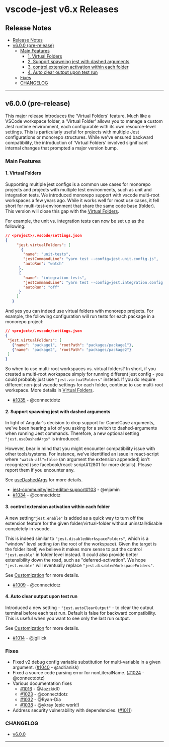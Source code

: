 # vscode-jest v6.x Releases <!-- omit in toc --> 

Release Notes
---
- [Release Notes](#release-notes)
- [v6.0.0 (pre-release)](#v600-pre-release)
  - [Main Features](#main-features)
    - [1. Virtual Folders](#1-virtual-folders)
    - [2. Support spawning jest with dashed arguments](#2-support-spawning-jest-with-dashed-arguments)
    - [3. control extension activation within each folder](#3-control-extension-activation-within-each-folder)
    - [4. Auto clear output upon test run](#4-auto-clear-output-upon-test-run)
  - [Fixes](#fixes)
  - [CHANGELOG](#changelog)

---

## v6.0.0 (pre-release)

This major release introduces the 'Virtual Folders' feature. Much like a VSCode workspace folder, a 'Virtual Folder' allows you to manage a custom Jest runtime environment, each configurable with its own resource-level settings. This is particularly useful for projects with multiple Jest configurations or monorepo structures. While we've ensured backward compatibility, the introduction of 'Virtual Folders' involved significant internal changes that prompted a major version bump. 

### Main Features
#### 1. Virtual Folders 

Supporting multiple jest configs is a common use cases for monorepo projects and projects with multiple test environments, such as unit and integration tests. We introduced monorepo support with vscode multi-root workspaces a few years ago. While it works well for most use cases, it fell short for multi-test-environment that share the same code base (folder). This version will close this gap with the [Virtual Folders](https://github.com/jest-community/vscode-jest#virtualfolders).

For example, the unit vs. integration tests can now be set up as the following:
```json
// <project>/.vscode/settings.json
{
     "jest.virtualFolders": [
       {
        "name": "unit-tests", 
        "jestCommandLine": "yarn test --config=jest.unit.config.js", 
        "autoRun": "watch"
      },
      {
        "name": "integration-tests", 
        "jestCommandLine": "yarn test --config=jest.integration.config.js", 
        "autoRun": "off"
      }
     ]
   }
```

And yes you can indeed use virtual folders with monorepo projects. For example, the following configuration will run tests for each package in a monorepo project:
```json
// <project>/.vscode/settings.json 
{
 "jest.virtualFolders": [
   {"name": "package1", "rootPath": "packages/package1"},
   {"name": "package2", "rootPath": "packages/package2"}
 ]
}
```

So when to use multi-root workspaces vs. virtual folders? In short, if you created a multi-root workspace simply for running different jest config - you could probably just use `"jest.virtualFolders"` instead. If you do require different non-jest vscode settings for each folder, continue to use multi-root workspace. More details in [Virtual Folders](https://github.com/jest-community/vscode-jest#virtualfolders).


- [#1035](https://github.com/jest-community/vscode-jest/pull/1035) - @connectdotz

#### 2. Support spawning jest with dashed arguments

In light of Angular's decision to drop support for CamelCase arguments, we've been hearing a lot of you asking for a switch to dashed-arguments when running Jest commands. Therefore, a new optional setting `"jest.useDashedArgs"` is introduced.

However, bear in mind that you might encounter compatibility issue with other tools/systems. For instance, we've identified an issue in react-script where `"watch-all"=false` (an argument the extension appended) isn't recognized (see facebook/react-script#12801 for more details). Please report them if you encounter any.

See [useDashedArgs](https://github.com/jest-community/vscode-jest#usedashedargs) for more details.


<!-- cSpell:ignore mjamin -->
- [jest-community/jest-editor-support#103](https://github.com/jest-community/jest-editor-support/pull/103) - @mjamin
- [#1034](https://github.com/jest-community/vscode-jest/pull/1034) - @connectdotz

#### 3. control extension activation within each folder
A new setting`"jest.enable"` is added as a quick way to turn off the extension feature for the given folder/virtual-folder without uninstall/disable completely in vscode. 

This is indeed similar to `"jest.disabledWorkspaceFolders"`, which is a "window" level setting (on the root of the workspace). Given the target is the folder itself, we believe it makes more sense to put the control `"jest.enable"` in folder level instead. It could also provide better extensibility down the road, such as "deferred-activation". We hope `"jest.enable"` will eventually replace `"jest.disabledWorkspaceFolders"`.

See [Customization](https://github.com/jest-community/vscode-jest#customization) for more details.

- [#1009](https://github.com/jest-community/vscode-jest/pull/1009) - @connectdotz

#### 4. Auto clear output upon test run

Introduced a new setting - `"jest.autoClearOutput"` - to clear the output terminal before each test run. Default is false for backward compatibility. This is useful when you want to see only the last run output. 

See [Customization](https://github.com/jest-community/vscode-jest#customization) for more details.

<!-- cSpell:ignore jgillick -->
- [#1014](https://github.com/jest-community/vscode-jest/pull/1014) - @jgillick

### Fixes
<!-- cSpell:ignore adrianisk Jazzkid0 ykray -->
- Fixed v2 debug config variable substitution for multi-variable in a given argument. ([#1040](https://github.com/jest-community/vscode-jest/pull/1040) - @adrianisk)
- Fixed a source code parsing error for nonLiteralName. ([#1024](https://github.com/jest-community/vscode-jest/pull/1024) - @connectdotz)
- Various documentation fixes 
  - [#1016](https://github.com/jest-community/vscode-jest/pull/1016) - @Jazzkid0 
  - [#1023](https://github.com/jest-community/vscode-jest/pull/1023) - @connectdotz 
  - [#1032](https://github.com/jest-community/vscode-jest/pull/1032) - @Ryan-Dia
  - [#1038](https://github.com/jest-community/vscode-jest/pull/1038) - @ykray (epic work!)
- Address security vulnerability with dependencies. ([#1011](https://github.com/jest-community/vscode-jest/pull/1011))

### CHANGELOG 
- [v6.0.0](https://github.com/jest-community/vscode-jest/releases/tag/v6.0.0)
  
---


